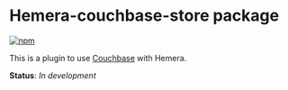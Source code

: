 # Hemera-couchbase-store package

[![npm](https://img.shields.io/npm/v/hemera-couchbase-store.svg?maxAge=3600)](https://www.npmjs.com/package/hemera-couchbase-store)

This is a plugin to use [Couchbase](https://www.couchbase.com/nosql-databases/couchbase-server) with Hemera.

**Status**: _In development_
